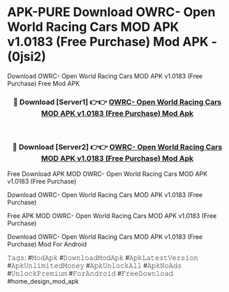 # APK-PURE Download OWRC- Open World Racing Cars MOD APK v1.0183 (Free Purchase) Mod APK - (0jsi2)
Download OWRC- Open World Racing Cars MOD APK v1.0183 (Free Purchase) Free Mod APK

<div align="center">
<h3>🔴 Download [Server1] 👉👉 <a href="https://apk-comot.site?title=OWRC-_Open_World_Racing_Cars_MOD_APK_v1.0183_(Free_Purchase)">OWRC- Open World Racing Cars MOD APK v1.0183 (Free Purchase) Mod Apk</a></h3><br>

<h3>🔴 Download [Server2] 👉👉 <a href="https://apk-comot.site?title=OWRC-_Open_World_Racing_Cars_MOD_APK_v1.0183_(Free_Purchase)">OWRC- Open World Racing Cars MOD APK v1.0183 (Free Purchase) Mod Apk</a></h3>
</div>


Free Download APK MOD OWRC- Open World Racing Cars MOD APK v1.0183 (Free Purchase)

Download OWRC- Open World Racing Cars MOD APK v1.0183 (Free Purchase) 

Free APK MOD OWRC- Open World Racing Cars MOD APK v1.0183 (Free Purchase) 

Download OWRC- Open World Racing Cars MOD APK v1.0183 (Free Purchase) Mod For Android

𝚃𝚊𝚐𝚜: #𝙼𝚘𝚍𝙰𝚙𝚔 #𝙳𝚘𝚠𝚗𝚕𝚘𝚊𝚍𝙼𝚘𝚍𝙰𝚙𝚔 #𝙰𝚙𝚔𝙻𝚊𝚝𝚎𝚜𝚝𝚅𝚎𝚛𝚜𝚒𝚘𝚗 #𝙰𝚙𝚔𝚄𝚗𝚕𝚒𝚖𝚒𝚝𝚎𝚍𝙼𝚘𝚗𝚎𝚢 #𝙰𝚙𝚔𝚄𝚗𝚕𝚘𝚌𝚔𝙰𝚕𝚕 #𝙰𝚙𝚔𝙽𝚘𝙰𝚍𝚜 #𝚄𝚗𝚕𝚘𝚌𝚔𝙿𝚛𝚎𝚖𝚒𝚞𝚖 #𝙵𝚘𝚛𝙰𝚗𝚍𝚛𝚘𝚒𝚍 #𝙵𝚛𝚎𝚎𝙳𝚘𝚠𝚗𝚕𝚘𝚊𝚍 #home_design_mod_apk